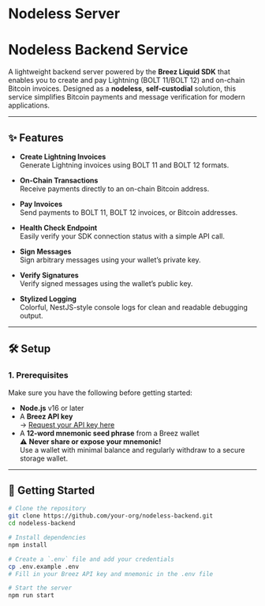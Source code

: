 # Nodeless Server 

# Nodeless Backend Service

A lightweight backend server powered by the **Breez Liquid SDK** that enables you to create and pay Lightning (BOLT 11/BOLT 12) and on-chain Bitcoin invoices. Designed as a **nodeless**, **self-custodial** solution, this service simplifies Bitcoin payments and message verification for modern applications.

---

## ✨ Features

- **Create Lightning Invoices**  
  Generate Lightning invoices using BOLT 11 and BOLT 12 formats.

- **On-Chain Transactions**  
  Receive payments directly to an on-chain Bitcoin address.

- **Pay Invoices**  
  Send payments to BOLT 11, BOLT 12 invoices, or Bitcoin addresses.

- **Health Check Endpoint**  
  Easily verify your SDK connection status with a simple API call.

- **Sign Messages**  
  Sign arbitrary messages using your wallet’s private key.

- **Verify Signatures**  
  Verify signed messages using the wallet’s public key.

- **Stylized Logging**  
  Colorful, NestJS-style console logs for clean and readable debugging output.

---

## 🛠️ Setup

### 1. Prerequisites

Make sure you have the following before getting started:

- **Node.js** v16 or later
- A **Breez API key**  
  → [Request your API key here](https://breez.technology/request-api-key/)
- A **12-word mnemonic seed phrase** from a Breez wallet  
  ⚠️ **Never share or expose your mnemonic!**  
  Use a wallet with minimal balance and regularly withdraw to a secure storage wallet.

---

## 🚀 Getting Started

```bash
# Clone the repository
git clone https://github.com/your-org/nodeless-backend.git
cd nodeless-backend

# Install dependencies
npm install

# Create a `.env` file and add your credentials
cp .env.example .env
# Fill in your Breez API key and mnemonic in the .env file

# Start the server
npm run start


